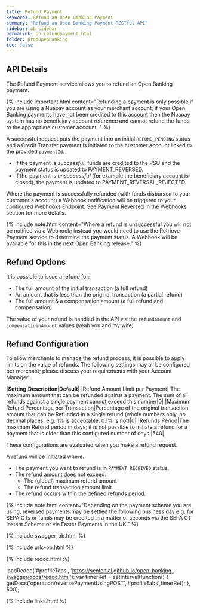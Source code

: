 ```yaml
---
title: Refund Payment
keywords: Refund an Open Banking Payment
summary: "Refund an Open Banking Payment RESTful API"
sidebar: ob_sidebar
permalink: ob_refundpayment.html
folder: prodOpenBanking
toc: false
---
```


## API Details

The Refund Payment service allows you to refund an Open Banking payment. 

{% include important.html content="Refunding a payment is only possible if you are using a Nuapay account as your merchant account; if your Open Banking payments have not been credited to this account then the Nuapay system has no beneficiary account reference and cannot refund the funds to the appropriate customer account. " %}

A successful request puts the payment into an initial `REFUND_PENDING` status and a Credit Transfer payment is initiated to the customer account linked to the provided `paymentId`.

* If the payment is *successful*, funds are credited to the PSU and the payment status is updated to PAYMENT_REVERSED.
* If the payment is *unsuccessful* (for example the beneficiary account is closed), the payment is updated to PAYMENT_REVERSAL_REJECTED.

Where the payment is successfully refunded (with funds disbursed to your customer's account) a Webhook notification will be triggered to your configured Webhooks Endpoint. See <a href="ob_whrreversed.html">Payment Reversed</a> in the Webhooks section for more details.

{% include note.html content="Where a refund is unsuccessful you will not be notified via a Webhook; instead you would need to use the Retrieve Payment service to determine the payment status. A Webhook will be available for this in the next Open Banking release." %}

## Refund Options

It is possible to issue a refund for:

* The full amount of the initial transaction (a full refund)
* An amount that is less than the original transaction (a partial refund)
* The full amount & a compensation amount (a full refund and compensation)

The value of your refund is handled in the API via the `refundAmount` and `compensatioinAmount` values.(yeah you and my wife)

## Refund Configuration

To allow merchants to manage the refund process, it is possible to apply limits on the value of refunds. 
The following settings may all be configured per merchant; please discuss your requirements with your Account Manager:

|**Setting**|**Description**|**Default**|
|Refund Amount Limit per Payment| The maximum amount that can be refunded against a payment. The sum of all refunds against a single payment cannot exceed this number|0|
|Maximum Refund Percentage per Transaction|Percentage of the original transaction amount that can be Refunded in a single refund (whole numbers only, no decimal places, e.g. 1% is acceptable, 0.1% is not)|0|
|Refunds Period|The maximum Refund period in days; it is not possible to initiate a refund for a payment that is older than this configured number of days.|540|

These configurations are evaluated when you make a refund request. 

A refund will be initiated where:

* The payment you want to refund is in `PAYMENT_RECEIVED` status.
* The refund amount does not exceed:
  * The (global) maximum refund amount
  * The refund transaction amount limit.
* The refund occurs within the defined refunds period.



{% include note.html content="Depending on the payment scheme you are using, reversed payments may be settled the following business day e.g. for SEPA CTs or funds may be credited in a matter of seconds via the SEPA CT Instant Scheme or via Faster Payments in the UK." %}


{% include swagger_ob.html %}


{% include urls-ob.html %}

<ul id="profileTabs" class="nav nav-tabs">
    
   
</ul>
 
{% include redoc.html %}

loadRedoc('#profileTabs', 'https://sentenial.github.io/open-banking-swagger/docs/redoc.html');
var timerRef = setInterval(function() { getDocs('operation/reversePaymentUsingPOST','#profileTabs',timerRef); }, 500);


</script>


<div id="mydiv"></div>


</div>



</div>


{% include links.html %}

